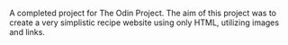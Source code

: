 A completed project for The Odin Project. The aim of this project was to create a very simplistic recipe website using only HTML, utilizing images and links.